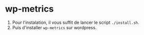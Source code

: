 # wp-metrics

1. Pour l'instalation, il vous suffit de lancer le script `./install.sh`.
1. Puis d'installer `wp-metrics` sur wordpress.